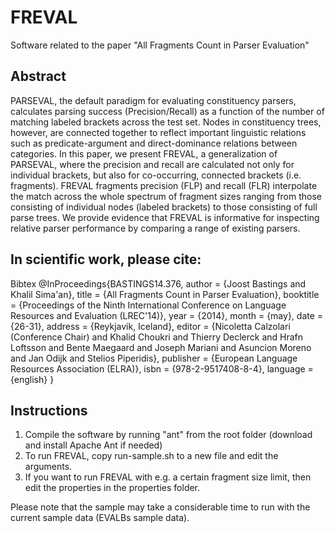 FREVAL
======

Software related to the paper "All Fragments Count in Parser Evaluation"

Abstract
--------

PARSEVAL, the default paradigm for evaluating constituency parsers, calculates parsing success (Precision/Recall) as a function of the number of matching labeled brackets across the test set. Nodes in constituency trees, however, are connected together to reflect important linguistic relations such as predicate-argument and direct-dominance relations between categories. In this paper, we present FREVAL, a generalization of PARSEVAL, where the precision and recall are calculated not only for individual brackets, but also for co-occurring, connected brackets (i.e. fragments). FREVAL fragments precision (FLP) and recall (FLR) interpolate the match across the whole spectrum of fragment sizes ranging from those consisting of individual nodes (labeled brackets) to those consisting of full parse trees. We provide evidence that FREVAL is informative for inspecting relative parser performance by comparing a range of existing parsers.


In scientific work, please cite:
--------------------------------------------------------------

Bibtex	@InProceedings{BASTINGS14.376,
  author = {Joost Bastings and Khalil Sima'an},
  title = {All Fragments Count in Parser Evaluation},
  booktitle = {Proceedings of the Ninth International Conference on Language Resources and Evaluation (LREC'14)},
  year = {2014},
  month = {may},
  date = {26-31},
  address = {Reykjavik, Iceland},
  editor = {Nicoletta Calzolari (Conference Chair) and Khalid Choukri and Thierry Declerck and Hrafn Loftsson and Bente Maegaard and Joseph Mariani and Asuncion Moreno and Jan Odijk and Stelios Piperidis},
  publisher = {European Language Resources Association (ELRA)},
  isbn = {978-2-9517408-8-4},
  language = {english}
 }

Instructions
------------

1. Compile the software by running "ant" from the root folder (download and install Apache Ant if needed)
2. To run FREVAL, copy run-sample.sh to a new file and edit the arguments.
3. If you want to run FREVAL with e.g. a certain fragment size limit, then edit the properties in the properties folder.

Please note that the sample may take a considerable time to run with the current sample data (EVALBs sample data).
